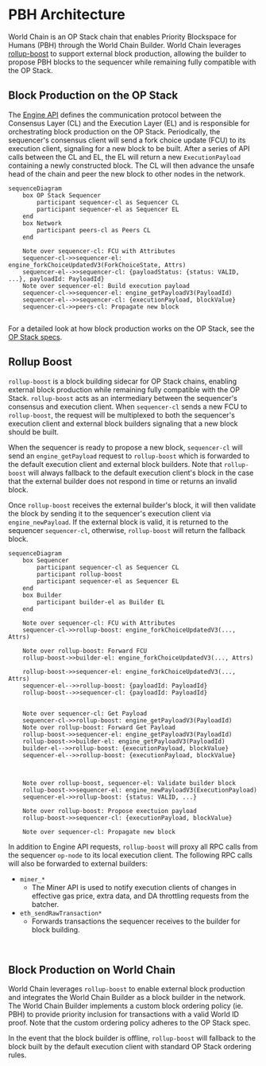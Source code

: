 # PBH Architecture
World Chain is an OP Stack chain that enables Priority Blockspace for Humans (PBH) through the World Chain Builder. World Chain leverages [rollup-boost](https://github.com/flashbots/rollup-boost) to support external block production, allowing the builder to propose PBH blocks to the sequencer while remaining fully compatible with the OP Stack.

 
 ## Block Production on the OP Stack
 The [Engine API](https://specs.optimism.io/protocol/exec-engine.html#engine-api) defines the communication protocol between the Consensus Layer (CL) and the Execution Layer (EL) and is responsible for orchestrating block production on the OP Stack. Periodically, the sequencer's consensus client will send a fork choice update (FCU) to its execution client, signaling for a new block to be built. After a series of API calls between the CL and EL, the EL will return a new `ExecutionPayload` containing a newly constructed block. The CL will then advance the unsafe head of the chain and peer the new block to other nodes in the network.
 

```mermaid
sequenceDiagram
    box OP Stack Sequencer
        participant sequencer-cl as Sequencer CL
        participant sequencer-el as Sequencer EL
    end
    box Network
        participant peers-cl as Peers CL
    end

    Note over sequencer-cl: FCU with Attributes
    sequencer-cl->>sequencer-el: engine_forkChoiceUpdatedV3(ForkChoiceState, Attrs)
    sequencer-el-->>sequencer-cl: {payloadStatus: {status: VALID, ...}, payloadId: PayloadId}
    Note over sequencer-el: Build execution payload
    sequencer-cl->>sequencer-el: engine_getPayloadV3(PayloadId)
    sequencer-el-->>sequencer-cl: {executionPayload, blockValue}
    sequencer-cl->>peers-cl: Propagate new block


```


 For a detailed look at how block production works on the OP Stack, see the [OP Stack specs](https://specs.optimism.io/protocol/exec-engine.html#engine-api).




 ## Rollup Boost
`rollup-boost` is a block building sidecar for OP Stack chains, enabling external block production while remaining fully compatible with the OP Stack. `rollup-boost` acts as an intermediary between the sequencer's consensus and execution client. When `sequencer-cl` sends a new FCU to `rollup-boost`, the request will be multiplexed to both the sequencer's execution client and external block builders signaling that a new block should be built. 

When the sequencer is ready to propose a new block, `sequencer-cl` will send an `engine_getPayload` request to `rollup-boost` which is forwarded to the default execution client and external block builders. Note that `rollup-boost` will always fallback to the default execution client's block in the case that the external builder does not respond in time or returns an invalid block. 

Once `rollup-boost` receives the external builder's block, it will then validate the block by sending it to the sequencer's execution client via `engine_newPayload`. If the external block is valid, it is returned to the sequencer `sequencer-cl`, otherwise, `rollup-boost` will return the fallback block.

```mermaid
sequenceDiagram
    box Sequencer
        participant sequencer-cl as Sequencer CL
        participant rollup-boost
        participant sequencer-el as Sequencer EL
    end
    box Builder
        participant builder-el as Builder EL
    end

    Note over sequencer-cl: FCU with Attributes
    sequencer-cl->>rollup-boost: engine_forkChoiceUpdatedV3(..., Attrs)

    Note over rollup-boost: Forward FCU
    rollup-boost->>builder-el: engine_forkChoiceUpdatedV3(..., Attrs)

    rollup-boost->>sequencer-el: engine_forkChoiceUpdatedV3(..., Attrs)
    sequencer-el-->>rollup-boost: {payloadId: PayloadId}
    rollup-boost-->>sequencer-cl: {payloadId: PayloadId}


    Note over sequencer-cl: Get Payload
    sequencer-cl->>rollup-boost: engine_getPayloadV3(PayloadId)
    Note over rollup-boost: Forward Get Payload
    rollup-boost->>sequencer-el: engine_getPayloadV3(PayloadId)
    rollup-boost->>builder-el: engine_getPayloadV3(PayloadId)
    builder-el-->>rollup-boost: {executionPayload, blockValue}
    sequencer-el-->>rollup-boost: {executionPayload, blockValue}



    Note over rollup-boost, sequencer-el: Validate builder block
    rollup-boost->>sequencer-el: engine_newPayloadV3(ExecutionPayload)
    sequencer-el->>rollup-boost: {status: VALID, ...}

    Note over rollup-boost: Propose exectuion payload
    rollup-boost->>sequencer-cl: {executionPayload, blockValue}
    
    Note over sequencer-cl: Propagate new block
```


In addition to Engine API requests, `rollup-boost` will proxy all RPC calls from the sequencer `op-node` to its local execution client. The following RPC calls will also be forwarded to external builders:
- `miner_*`
    - The Miner API is used to notify execution clients of changes in effective gas price, extra data, and DA throttling requests from the batcher.
- `eth_sendRawTransaction*`
    - Forwards transactions the sequencer receives to the builder for block building.
 
 </br>
 
 ## Block Production on World Chain

World Chain leverages `rollup-boost` to enable external block production and integrates the World Chain Builder as a block builder in the network. The World Chain Builder implements a custom block ordering policy (ie. PBH) to provide priority inclusion for transactions with a valid World ID proof. Note that the custom ordering policy adheres to the OP Stack spec. 

In the event that the block builder is offline, `rollup-boost` will fallback to the block built by the default execution client with standard OP Stack ordering rules.

